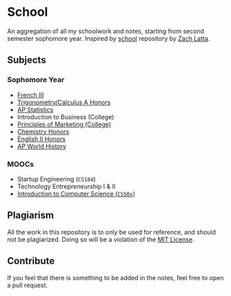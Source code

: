 # School

An aggregation of all my schoolwork and notes, starting from second semester sophomore year. Inspired by [school](http://github.com/zachlatta/school) repository by [Zach Latta](http://github.com/zachlatta).

## Subjects

### Sophomore Year

* [French III](sophomore/french-iii)
* [Trigonometry/Calculus A Honors](sophomore/trigCalcA)
* [AP Statistics](sophomore/apStats)
* Introduction to Business (College)
* [Principles of Marketing (College)](sophomore/marketing)
* [Chemistry Honors](sophomore/chemistry)
* [English II Honors](sophomore/english-ii)
* [AP World History](sophomore/apWorld)

### MOOCs

* Startup Engineering (```CS184```)
* Technology Entrepreneurship I & II
* [Introduction to Computer Science (```CS50x```)](mooc/cs50)


## Plagiarism

All the work in this repository is to only be used for reference, and should not be plagiarized. Doing so will be a violation of the [MIT License](LICENSE).


## Contribute

If you feel that there is something to be added in the notes, feel free to open a pull request.
